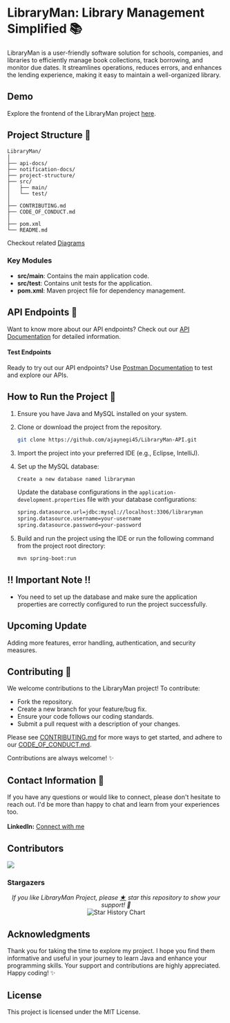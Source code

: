 # LibraryMan: Library Management Simplified 📚

LibraryMan is a user-friendly software solution for schools, companies, and libraries to efficiently manage book collections, track borrowing, and monitor due dates. It streamlines operations, reduces errors, and enhances the lending experience, making it easy to maintain a well-organized library.

## Demo

Explore the frontend of the LibraryMan project [here](https://github.com/ajaynegi45/LibraryMan).

## Project Structure 📂
```
LibraryMan/
│
├── api-docs/
├── notification-docs/
├── project-structure/
├── src/
│   ├── main/
│   └── test/
│
├── CONTRIBUTING.md
├── CODE_OF_CONDUCT.md
│
├── pom.xml
└── README.md
```
Checkout related [Diagrams](https://github.com/ajaynegi45/LibraryMan-API/tree/main/project-structure)

### Key Modules
- **src/main**: Contains the main application code.
- **src/test**: Contains unit tests for the application.
- **pom.xml**: Maven project file for dependency management.

## API Endpoints 🔗

Want to know more about our API endpoints? Check out our [API Documentation](https://github.com/ajaynegi45/LibraryMan-API/tree/main/api-docs) for detailed information.

#### Test Endpoints

Ready to try out our API endpoints? Use [Postman Documentation](https://documenter.getpostman.com/view/28691426/2sAXjJ6D7L) to test and explore our APIs.

## How to Run the Project 💨

1. Ensure you have Java and MySQL installed on your system.
2. Clone or download the project from the repository.
   
    ```bash
   git clone https://github.com/ajaynegi45/LibraryMan-API.git
    
3. Import the project into your preferred IDE (e.g., Eclipse, IntelliJ).
4. Set up the MySQL database:
    ```bash
   Create a new database named libraryman
    ```
    Update the database configurations in the `application-development.properties` file with your database configurations:
    ```bash
    spring.datasource.url=jdbc:mysql://localhost:3306/libraryman
    spring.datasource.username=your-username
    spring.datasource.password=your-password
5. Build and run the project using the IDE or run the following command from the project root directory:
    ```bash
    mvn spring-boot:run

## ‼️ Important Note ‼️

- You need to set up the database and make sure the application properties are correctly configured to run the project successfully.

## Upcoming Update
Adding more features, error handling, authentication, and security measures.

## Contributing 🤗
We welcome contributions to the LibraryMan project! To contribute:

- Fork the repository.
- Create a new branch for your feature/bug fix.
- Ensure your code follows our coding standards.
- Submit a pull request with a description of your changes.

Please see [CONTRIBUTING.md](https://github.com/ajaynegi45/Library-API/blob/main/contributing.md) for more ways to get started, and adhere to our [CODE_OF_CONDUCT.md](https://github.com/ajaynegi45/Library-API/blob/main/code_of_conduct.md).

Contributions are always welcome! ✨

## Contact Information 📧

If you have any questions or would like to connect, please don't hesitate to reach out. I'd be more than happy to chat and learn from your experiences too.
<br><br>
**LinkedIn:** [Connect with me](https://www.linkedin.com/in/ajaynegi45/)

## Contributors

<a href = "https://github.com/ajaynegi45/LibraryMan-API/graphs/contributors">
  <img src = "https://contrib.rocks/image?repo=ajaynegi45/LibraryMan-API"/>
</a>

### Stargazers

<p align="center">
  <i>If you like LibraryMan Project, please <a href="https://github.com/ajaynegi45/LibraryMan-API/stargazers">★</a> star this repository to show your support! 🤩</i>
 <br/>
    <picture>
      <source media="(prefers-color-scheme: dark)" srcset="https://api.star-history.com/svg?repos=ajaynegi45/LibraryMan-API&type=Date&theme=dark" />
      <source media="(prefers-color-scheme: light)" srcset="https://api.star-history.com/svg?repos=ajaynegi45/LibraryMan-API&type=Date" />
      <img align="center" alt="Star History Chart" src="https://api.star-history.com/svg?repos=ajaynegi45/LibraryMan-API&type=Date" />
    </picture>
</p>

## Acknowledgments
Thank you for taking the time to explore my project. I hope you find them informative and useful in your journey to learn Java and enhance your programming skills. Your support and contributions are highly appreciated.
<br>
Happy coding! ✨

## License
This project is licensed under the MIT License.

